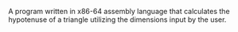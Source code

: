 A program written in x86-64 assembly language that calculates the hypotenuse of a triangle utilizing the dimensions input by the user. 
